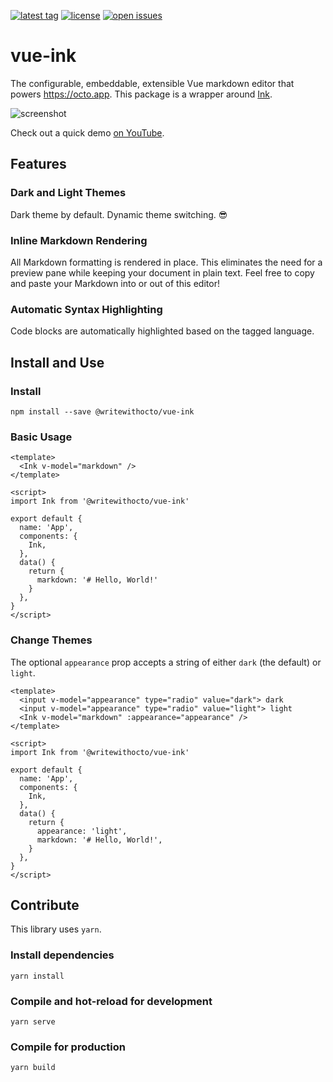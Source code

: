 [![latest tag](https://img.shields.io/github/v/tag/writewithocto/vue-ink?color=blue&label=latest%20tag&sort=semver)](https://github.com/writewithocto/vue-ink/releases)
[![license](https://img.shields.io/github/license/writewithocto/vue-ink)](https://github.com/writewithocto/vue-ink/blob/master/LICENSE)
[![open issues](https://img.shields.io/github/issues-raw/writewithocto/vue-ink)](https://github.com/writewithocto/vue-ink/issues)

# vue-ink

The configurable, embeddable, extensible Vue markdown editor that powers https://octo.app. This package is a wrapper around [Ink](https://github.com/writewithocto/ink).

![screenshot](https://i.imgur.com/1tOS335.png)

Check out a quick demo [on YouTube](https://youtu.be/iyZiS0glaJE).

## Features

### Dark and Light Themes

Dark theme by default. Dynamic theme switching. 😎

### Inline Markdown Rendering

All Markdown formatting is rendered in place. This eliminates the need for a preview pane while keeping your document in plain text. Feel free to copy and paste your Markdown into or out of this editor!

### Automatic Syntax Highlighting

Code blocks are automatically highlighted based on the tagged language.

## Install and Use

### Install

```shell
npm install --save @writewithocto/vue-ink
```

### Basic Usage

```vue
<template>
  <Ink v-model="markdown" />
</template>

<script>
import Ink from '@writewithocto/vue-ink'

export default {
  name: 'App',
  components: {
    Ink,
  },
  data() {
    return {
      markdown: '# Hello, World!'
    }
  },
}
</script>
```

### Change Themes

The optional `appearance` prop accepts a string of either `dark` (the default) or `light`.

```vue
<template>
  <input v-model="appearance" type="radio" value="dark"> dark
  <input v-model="appearance" type="radio" value="light"> light
  <Ink v-model="markdown" :appearance="appearance" />
</template>

<script>
import Ink from '@writewithocto/vue-ink'

export default {
  name: 'App',
  components: {
    Ink,
  },
  data() {
    return {
      appearance: 'light',
      markdown: '# Hello, World!',
    }
  },
}
</script>
```

## Contribute

This library uses `yarn`.

### Install dependencies

```shell
yarn install
```

### Compile and hot-reload for development

```shell
yarn serve
```

### Compile for production

```shell
yarn build
```
